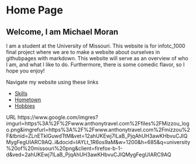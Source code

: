 
# Home Page
## Welcome, I am Michael Moran

I am a student at the University of Missouri. This website is for infotc_1000 final project where we are to make a website about ourselves in githubpages with markdown. This website will serve as an overview of who I am, and what I like to do. Furthermore, there is some comedic flavor, so I hope you enjoy!

Navigate my website using these links

* [Skills](./skills_awards.md)
* [Hometown](./hometown.md)
* [Hobbies](./hobbies.md)

<?xml version="1.0" encoding="UTF-8"?>
<!DOCTYPE plist PUBLIC "-//Apple//DTD PLIST 1.0//EN" "http://www.apple.com/DTDs/PropertyList-1.0.dtd">
<plist version="1.0">
<dict>
	<key>URL</key>
	<string>https://www.google.com/imgres?imgurl=https%3A%2F%2Fwww.anthonytravel.com%2Ffiles%2FMizzou_logo.png&amp;imgrefurl=https%3A%2F%2Fwww.anthonytravel.com%2Fmizzou%2F&amp;tbnid=ZLnETklGuwdTtM&amp;vet=12ahUKEwj7lLaB_PjqAhUH3awKHbvuCJIQMygFegUIARC9AQ..i&amp;docid=IAYLt_1R6os9aM&amp;w=1200&amp;h=685&amp;q=university%20of%20missouri%20png&amp;client=firefox-b-1-d&amp;ved=2ahUKEwj7lLaB_PjqAhUH3awKHbvuCJIQMygFegUIARC9AQ</string>
</dict>
</plist>
